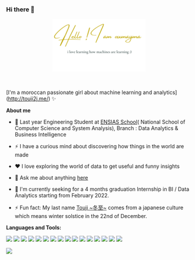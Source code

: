 ### Hi there 👋
<p align="center"><a href="http://touji2j.me"><img width="50%" src="Hello2.png" /></a></p>

<br />

[I'm a moroccan passionate girl about machine learning and analytics] (http://touji2j.me/) ✨

**About me**

- 💼 Last year Engineering Student at [ENSIAS School](http://ensias.um5.ac.ma/)( National School of Computer Science and System Analysis), Branch : Data Analytics & Business Intelligence

- ⚡ I have a curious mind about discovering how things in the world are made

- ❤️ I love exploring the world of data to get useful and funny insights

- 💬 Ask me about anything [here](https://www.linkedin.com/in/oumaymatouji/)

- 🌱 I'm currently seeking for a 4 months graduation Internship in  BI / Data Analytics starting from February 2022.

- ⚡ Fun fact: My last name [Touji ~冬至~](https://guidable.co/culture/espanol-touji-%E5%86%AC%E8%87%B3/) comes from a japanese culture which means winter solstice in the 22nd of December.

**Languages and Tools:** 

<code><img height="20" src="https://img.shields.io/badge/Python-FFD43B?style=for-the-badge&logo=python&logoColor=darkgreen"></code>
<code><img height="20" src="https://img.shields.io/badge/Jupyter-F37626.svg?&style=for-the-badge&logo=Jupyter&logoColor=white"></code>
<code><img height="20" src="https://img.shields.io/badge/Numpy-777BB4?style=for-the-badge&logo=numpy&logoColor=white"></code>
<code><img height="20" src="https://img.shields.io/badge/Pandas-2C2D72?style=for-the-badge&logo=pandas&logoColor=white"></code>
<code><img height="20" src="https://img.shields.io/badge/PyTorch-EE4C2C?style=for-the-badge&logo=PyTorch&logoColor=white"></code>
<code><img height="20" src="https://img.shields.io/badge/R-276DC3?style=for-the-badge&logo=r&logoColor=white"></code>
<code><img height="20" src="https://img.shields.io/badge/OpenCV-27338e?style=for-the-badge&logo=OpenCV&logoColor=white"></code>
<code><img height="20" src="https://img.shields.io/badge/Flask-000000?style=for-the-badge&logo=flask&logoColor=white"></code>
<code><img height="20" src="https://img.shields.io/badge/conda-342B029.svg?&style=for-the-badge&logo=anaconda&logoColor=white"></code>
<code><img height="20" src="https://img.shields.io/badge/Git-F05032?style=for-the-badge&logo=git&logoColor=white"></code>
<code><img height="20" src="https://img.shields.io/badge/TensorFlow-FF6F00?style=for-the-badge&logo=TensorFlow&logoColor=white"></code>
<code><img height="20" src="https://img.shields.io/badge/Xampp-F37623?style=for-the-badge&logo=xampp&logoColor=white"></code>
<code><img height="20" src="https://img.shields.io/badge/scikit_learn-F7931E?style=for-the-badge&logo=scikit-learn&logoColor=white"></code>
<code><img height="20" src="https://img.shields.io/badge/Keras-D00000?style=for-the-badge&logo=Keras&logoColor=white"></code>
<code><img height="20" src="https://img.shields.io/badge/Streamlit-FF4B4B?style=for-the-badge&logo=Streamlit&logoColor=white"></code>
<code><img height="20" src="https://img.shields.io/badge/MySQL-005C84?style=for-the-badge&logo=mysql&logoColor=white"></code>








<!--
**touji2j/touji2j** is a ✨ _special_ ✨ repository because its `README.md` (this file) appears on your GitHub profile.

Here are some ideas to get you started:

- 🔭 I’m currently working on ...
- 🌱 I’m currently learning ...
- 👯 I’m looking to collaborate on ...
- 🤔 I’m looking for help with ...
- 💬 Ask me about ...
- 📫 How to reach me: ...
- 😄 Pronouns: ...
- ⚡ Fun fact: ...
-->
![](https://hit.yhype.me/github/profile?user_id=57493348)

 
